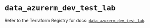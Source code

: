 # `data_azurerm_dev_test_lab`

Refer to the Terraform Registry for docs: [`data_azurerm_dev_test_lab`](https://registry.terraform.io/providers/hashicorp/azurerm/4.7.0/docs/data-sources/dev_test_lab).
